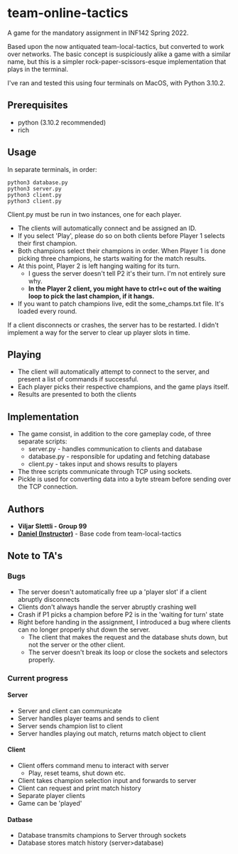 # team-online-tactics
A game for the mandatory assignment in INF142 Spring 2022.

Based upon the now antiquated team-local-tactics, but converted to work over networks. The basic concept is suspiciously alike a game with a similar name, but this is a simpler rock-paper-scissors-esque implementation that plays in the terminal. 

I've ran and tested this using four terminals on MacOS, with Python 3.10.2.

## Prerequisites
* python (3.10.2 recommended)
* rich

## Usage
In separate terminals, in order:
``` 
python3 database.py
python3 server.py 
python3 client.py
python3 client.py 
```
Client.py must be run in two instances, one for each player.

* The clients will automatically connect and be assigned an ID.
* If you select 'Play', please do so on both clients before Player 1 selects their first champion.
* Both champions select their champions in order. When Player 1 is done picking three champions, he starts waiting for the match results.
* At this point, Player 2 is left hanging waiting for its turn. 
  * I guess the server doesn't tell P2 it's their turn. I'm not entirely sure why.
  * **In the Player 2 client, you might have to ctrl+c out of the waiting loop to pick the last champion, if it hangs.**
* If you want to patch champions live, edit the some_champs.txt file. It's loaded every round.

If a client disconnects or crashes, the server has to be restarted. I didn't implement a way for the server to clear up player slots in time.

## Playing
* The client will automatically attempt to connect to the server, and present a list of commands if successful.
* Each player picks their respective champions, and the game plays itself.
* Results are presented to both the clients

## Implementation
* The game consist, in addition to the core gameplay code, of three separate scripts:
  * server.py - handles communication to clients and database
  * database.py - responsible for updating and fetching database
  * client.py - takes input and shows results to players
* The three scripts communicate through TCP using sockets. 
* Pickle is used for converting data into a byte stream before sending over the TCP connection.

## Authors
* **Viljar Slettli - Group 99**
* [**Daniel (Instructor)**](https://github.com/daniel-heres) - Base code from team-local-tactics

## Note to TA's

### Bugs
* The server doesn't automatically free up a 'player slot' if a client abruptly disconnects
* Clients don't always handle the server abruptly crashing well
* Crash if P1 picks a champion before P2 is in the 'waiting for turn' state
* Right before handing in the assignment, I introduced a bug where clients can no longer properly shut down the server. 
  * The client that makes the request and the database shuts down, but not the server or the other client.
  * The server doesn't break its loop or close the sockets and selectors properly.

### Current progress
#### Server
* Server and client can communicate
* Server handles player teams and sends to client
* Server sends champion list to client
* Server handles playing out match, returns match object to client
#### Client
* Client offers command menu to interact with server
  * Play, reset teams, shut down etc.
* Client takes champion selection input and forwards to server
* Client can request and print match history
* Separate player clients
* Game can be 'played'
#### Datbase
* Database transmits champions to Server through sockets
* Database stores match history (server>database)
